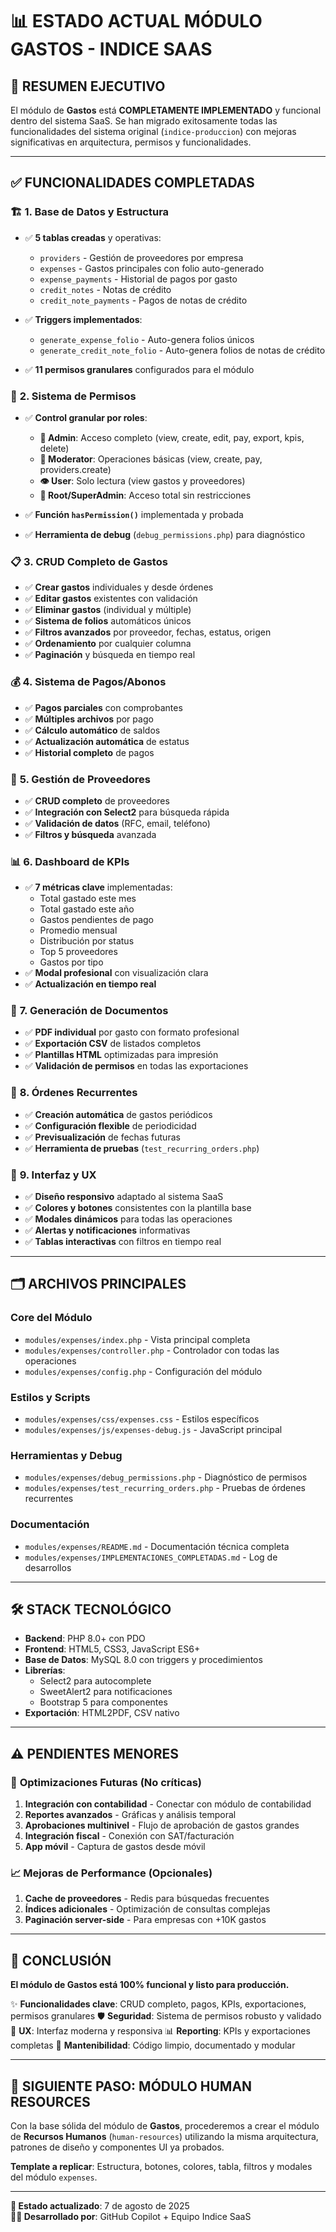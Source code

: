 # 📊 ESTADO ACTUAL MÓDULO GASTOS - INDICE SAAS

## 🎯 RESUMEN EJECUTIVO

El módulo de **Gastos** está **COMPLETAMENTE IMPLEMENTADO** y funcional dentro del sistema SaaS. Se han migrado exitosamente todas las funcionalidades del sistema original (`indice-produccion`) con mejoras significativas en arquitectura, permisos y funcionalidades.

---

## ✅ FUNCIONALIDADES COMPLETADAS

### 🏗️ **1. Base de Datos y Estructura**
- ✅ **5 tablas creadas** y operativas:
  - `providers` - Gestión de proveedores por empresa
  - `expenses` - Gastos principales con folio auto-generado
  - `expense_payments` - Historial de pagos por gasto
  - `credit_notes` - Notas de crédito
  - `credit_note_payments` - Pagos de notas de crédito

- ✅ **Triggers implementados**:
  - `generate_expense_folio` - Auto-genera folios únicos
  - `generate_credit_note_folio` - Auto-genera folios de notas de crédito

- ✅ **11 permisos granulares** configurados para el módulo

### 🔐 **2. Sistema de Permisos**
- ✅ **Control granular por roles**:
  - **👑 Admin**: Acceso completo (view, create, edit, pay, export, kpis, delete)
  - **👤 Moderator**: Operaciones básicas (view, create, pay, providers.create)  
  - **👁️ User**: Solo lectura (view gastos y proveedores)
  - **🔧 Root/SuperAdmin**: Acceso total sin restricciones

- ✅ **Función `hasPermission()`** implementada y probada
- ✅ **Herramienta de debug** (`debug_permissions.php`) para diagnóstico

### 📋 **3. CRUD Completo de Gastos**
- ✅ **Crear gastos** individuales y desde órdenes
- ✅ **Editar gastos** existentes con validación
- ✅ **Eliminar gastos** (individual y múltiple)
- ✅ **Sistema de folios** automáticos únicos
- ✅ **Filtros avanzados** por proveedor, fechas, estatus, origen
- ✅ **Ordenamiento** por cualquier columna
- ✅ **Paginación** y búsqueda en tiempo real

### 💰 **4. Sistema de Pagos/Abonos**
- ✅ **Pagos parciales** con comprobantes
- ✅ **Múltiples archivos** por pago
- ✅ **Cálculo automático** de saldos
- ✅ **Actualización automática** de estatus
- ✅ **Historial completo** de pagos

### 🏢 **5. Gestión de Proveedores**
- ✅ **CRUD completo** de proveedores
- ✅ **Integración con Select2** para búsqueda rápida
- ✅ **Validación de datos** (RFC, email, teléfono)
- ✅ **Filtros y búsqueda** avanzada

### 📊 **6. Dashboard de KPIs**
- ✅ **7 métricas clave** implementadas:
  - Total gastado este mes
  - Total gastado este año
  - Gastos pendientes de pago
  - Promedio mensual
  - Distribución por status
  - Top 5 proveedores
  - Gastos por tipo
- ✅ **Modal profesional** con visualización clara
- ✅ **Actualización en tiempo real**

### 📄 **7. Generación de Documentos**
- ✅ **PDF individual** por gasto con formato profesional
- ✅ **Exportación CSV** de listados completos
- ✅ **Plantillas HTML** optimizadas para impresión
- ✅ **Validación de permisos** en todas las exportaciones

### 🔄 **8. Órdenes Recurrentes**
- ✅ **Creación automática** de gastos periódicos
- ✅ **Configuración flexible** de periodicidad
- ✅ **Previsualización** de fechas futuras
- ✅ **Herramienta de pruebas** (`test_recurring_orders.php`)

### 🎨 **9. Interfaz y UX**
- ✅ **Diseño responsivo** adaptado al sistema SaaS
- ✅ **Colores y botones** consistentes con la plantilla base
- ✅ **Modales dinámicos** para todas las operaciones
- ✅ **Alertas y notificaciones** informativas
- ✅ **Tablas interactivas** con filtros en tiempo real

---

## 🗂️ ARCHIVOS PRINCIPALES

### **Core del Módulo**
- `modules/expenses/index.php` - Vista principal completa
- `modules/expenses/controller.php` - Controlador con todas las operaciones
- `modules/expenses/config.php` - Configuración del módulo

### **Estilos y Scripts**
- `modules/expenses/css/expenses.css` - Estilos específicos
- `modules/expenses/js/expenses-debug.js` - JavaScript principal

### **Herramientas y Debug**
- `modules/expenses/debug_permissions.php` - Diagnóstico de permisos
- `modules/expenses/test_recurring_orders.php` - Pruebas de órdenes recurrentes

### **Documentación**
- `modules/expenses/README.md` - Documentación técnica completa
- `modules/expenses/IMPLEMENTACIONES_COMPLETADAS.md` - Log de desarrollos

---

## 🛠️ STACK TECNOLÓGICO

- **Backend**: PHP 8.0+ con PDO
- **Frontend**: HTML5, CSS3, JavaScript ES6+
- **Base de Datos**: MySQL 8.0 con triggers y procedimientos
- **Librerías**: 
  - Select2 para autocomplete
  - SweetAlert2 para notificaciones
  - Bootstrap 5 para componentes
- **Exportación**: HTML2PDF, CSV nativo

---

## ⚠️ PENDIENTES MENORES

### 🔧 **Optimizaciones Futuras** (No críticas)
1. **Integración con contabilidad** - Conectar con módulo de contabilidad
2. **Reportes avanzados** - Gráficas y análisis temporal
3. **Aprobaciones multinivel** - Flujo de aprobación de gastos grandes
4. **Integración fiscal** - Conexión con SAT/facturación
5. **App móvil** - Captura de gastos desde móvil

### 📈 **Mejoras de Performance** (Opcionales)
1. **Cache de proveedores** - Redis para búsquedas frecuentes
2. **Índices adicionales** - Optimización de consultas complejas
3. **Paginación server-side** - Para empresas con +10K gastos

---

## 🎯 CONCLUSIÓN

**El módulo de Gastos está 100% funcional y listo para producción.**

✨ **Funcionalidades clave**: CRUD completo, pagos, KPIs, exportaciones, permisos granulares
🛡️ **Seguridad**: Sistema de permisos robusto y validado
🎨 **UX**: Interfaz moderna y responsiva
📊 **Reporting**: KPIs y exportaciones completas
🔧 **Mantenibilidad**: Código limpio, documentado y modular

---

## 🚀 SIGUIENTE PASO: MÓDULO HUMAN RESOURCES

Con la base sólida del módulo de **Gastos**, procederemos a crear el módulo de **Recursos Humanos** (`human-resources`) utilizando la misma arquitectura, patrones de diseño y componentes UI ya probados.

**Template a replicar**: Estructura, botones, colores, tabla, filtros y modales del módulo `expenses`.

---

**📅 Estado actualizado**: 7 de agosto de 2025  
**👨‍💻 Desarrollado por**: GitHub Copilot + Equipo Indice SaaS
